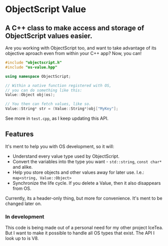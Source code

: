 # ObjectScript Value
## A C++ class to make access and storage of ObjectScript values easier.

Are you working with ObjectScript too, and want to take advantage of its objective aproach even from within your C++ app? Now, you can!

```c++
#include "objectscript.h"
#include "os-value.hpp"

using namespace ObjectScript;

// Within a native function registered with OS,
// you can do something like this:
Value::Object obj(os);

// You then can fetch values, like so.
Value::String* str = (Value::String*)obj["MyKey"];
```

See more in `test.cpp`, as I keep updating this API.


## Features
It's ment to help you with OS development, so it will:

- Understand every value type used by ObjectScript.
- Convert the variables into the type you want - `std::string`, `const char*` and alike.
- Help you store objects and other values away for later use. I.e.: `map<string, Value::Object>`
- Synchronize the life cycle. If you delete a Value, then it also disappears from OS.

Currently, its a header-only thing, but more for convenience. It's ment to be changed later on.

### In development
This code is being made out of a personal need for my other project IceTea. But I want to make it possible to handle all OS types that exist. The API I look up to is V8.
